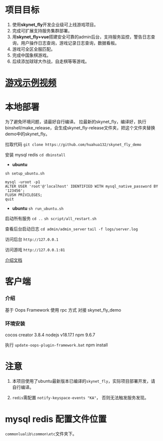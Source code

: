
# 项目目标
1. 使用**skynet_fly**开发企业级可上线游戏项目。
2. 完成可扩展支持服务集群部署。
3. 用**skynet_fly+vue**搭建安全可靠的admin后台，支持服务监控，警告日志查询，用户操作日志查询，游戏记录日志查询，数据看板。
4. 游戏可全区全服匹配。
5. 完成中国象棋游戏。
6. 后续添加球球大作战，自走棋等等游戏。

# [游戏示例视频](https://huahua132.github.io/video/chess.mp4)

# 本地部署
为了避免环境问题，请最好自行编译。
拉最新的skynet_fly，编译好，执行binshell/make_release，会生成skynet_fly-release文件夹，把这个文件夹替换demo中的skynet_fly。

拉取代码
`git clone https://github.com/huahua132/skynet_fly_demo`

安装 mysql redis
`cd dbinstall`

* **ubuntu**
```shell
sh setup_ubuntu.sh

mysql -uroot -p1
ALTER USER 'root'@'localhost' IDENTIFIED WITH mysql_native_password BY '123456';
FLUSH PRIVILEGES;
quit
```
* **ubuntu**
`sh run_ubuntu.sh`

启动所有服务
`cd ..`
`sh script/all_restart.sh`

查看后台启动日志
`cd admin/admin_server`
`tail -f logs/server.log`

访问后台
`http://127.0.0.1`

访问游戏
`http://127.0.0.1:81`

[介绍文档](https://huahua132.github.io/2024/02/17/think/skynet_fly_demo/)

# 客户端
### 介绍
基于 Oops Framework 使用 rpc 方式 对接 skynet_fly_demo

### 环境安装
cocos creator 3.8.4
nodejs v18.17.1
npm 9.6.7

执行 `update-oops-plugin-framework.bat`
npm install

# 注意
1. 本项目使用了ubuntu最新版本已编译的`skynet_fly`，实际项目部署开发，请自行编译。

2. `redis`需配置 `notify-keyspace-events "KA"`， 否则无法触发服务发现。

# mysql redis 配置文件位置
`commonlualib\common\etc`文件夹下。